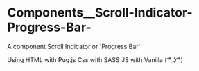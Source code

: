 # Components__Scroll-Indicator-Progress-Bar-

A component Scroll Indicator or 'Progress Bar'

Using HTML with Pug.js
Css with SASS
JS  with Vanilla  ( ͡° ͜ʖ ͡°) 
